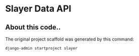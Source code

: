 # Slayer Data API


## About this code..
The original project scaffold was generated by this command:
```
django-admin startproject slayer
```

